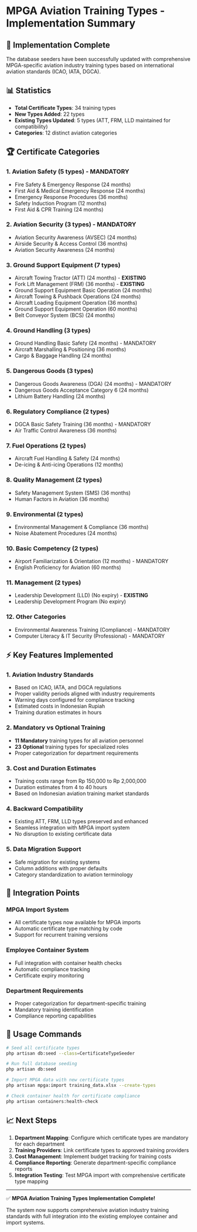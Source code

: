 # MPGA Aviation Training Types - Implementation Summary

## 🚀 **Implementation Complete**

The database seeders have been successfully updated with comprehensive MPGA-specific aviation industry training types based on international aviation standards (ICAO, IATA, DGCA).

## 📊 **Statistics**

- **Total Certificate Types**: 34 training types
- **New Types Added**: 22 types
- **Existing Types Updated**: 5 types (ATT, FRM, LLD maintained for compatibility)
- **Categories**: 12 distinct aviation categories

## 🏆 **Certificate Categories**

### 1. **Aviation Safety** (5 types) - MANDATORY
- Fire Safety & Emergency Response (24 months)
- First Aid & Medical Emergency Response (24 months) 
- Emergency Response Procedures (36 months)
- Safety Induction Program (12 months)
- First Aid & CPR Training (24 months)

### 2. **Aviation Security** (3 types) - MANDATORY
- Aviation Security Awareness (AVSEC) (24 months)
- Airside Security & Access Control (36 months)
- Aviation Security Awareness (24 months)

### 3. **Ground Support Equipment** (7 types)
- Aircraft Towing Tractor (ATT) (24 months) - **EXISTING**
- Fork Lift Management (FRM) (36 months) - **EXISTING** 
- Ground Support Equipment Basic Operation (24 months)
- Aircraft Towing & Pushback Operations (24 months)
- Aircraft Loading Equipment Operation (36 months)
- Ground Support Equipment Operation (60 months)
- Belt Conveyor System (BCS) (24 months)

### 4. **Ground Handling** (3 types)
- Ground Handling Basic Safety (24 months) - MANDATORY
- Aircraft Marshalling & Positioning (36 months)
- Cargo & Baggage Handling (24 months)

### 5. **Dangerous Goods** (3 types)
- Dangerous Goods Awareness (DGA) (24 months) - MANDATORY
- Dangerous Goods Acceptance Category 6 (24 months)
- Lithium Battery Handling (24 months)

### 6. **Regulatory Compliance** (2 types)
- DGCA Basic Safety Training (36 months) - MANDATORY
- Air Traffic Control Awareness (36 months)

### 7. **Fuel Operations** (2 types)
- Aircraft Fuel Handling & Safety (24 months)
- De-icing & Anti-icing Operations (12 months)

### 8. **Quality Management** (2 types)
- Safety Management System (SMS) (36 months)
- Human Factors in Aviation (36 months)

### 9. **Environmental** (2 types)
- Environmental Management & Compliance (36 months)
- Noise Abatement Procedures (24 months)

### 10. **Basic Competency** (2 types)
- Airport Familiarization & Orientation (12 months) - MANDATORY
- English Proficiency for Aviation (60 months)

### 11. **Management** (2 types)
- Leadership Development (LLD) (No expiry) - **EXISTING**
- Leadership Development Program (No expiry)

### 12. **Other Categories**
- Environmental Awareness Training (Compliance) - MANDATORY
- Computer Literacy & IT Security (Professional) - MANDATORY

## ⚡ **Key Features Implemented**

### 1. **Aviation Industry Standards**
- Based on ICAO, IATA, and DGCA regulations
- Proper validity periods aligned with industry requirements
- Warning days configured for compliance tracking
- Estimated costs in Indonesian Rupiah
- Training duration estimates in hours

### 2. **Mandatory vs Optional Training**
- **11 Mandatory** training types for all aviation personnel
- **23 Optional** training types for specialized roles
- Proper categorization for department requirements

### 3. **Cost and Duration Estimates**
- Training costs range from Rp 150,000 to Rp 2,000,000
- Duration estimates from 4 to 40 hours
- Based on Indonesian aviation training market standards

### 4. **Backward Compatibility**
- Existing ATT, FRM, LLD types preserved and enhanced
- Seamless integration with MPGA import system
- No disruption to existing certificate data

### 5. **Data Migration Support**
- Safe migration for existing systems
- Column additions with proper defaults
- Category standardization to aviation terminology

## 🎯 **Integration Points**

### **MPGA Import System**
- All certificate types now available for MPGA imports
- Automatic certificate type matching by code
- Support for recurrent training versions

### **Employee Container System**
- Full integration with container health checks
- Automatic compliance tracking
- Certificate expiry monitoring

### **Department Requirements**
- Proper categorization for department-specific training
- Mandatory training identification
- Compliance reporting capabilities

## 🚀 **Usage Commands**

```bash
# Seed all certificate types
php artisan db:seed --class=CertificateTypeSeeder

# Run full database seeding
php artisan db:seed

# Import MPGA data with new certificate types
php artisan mpga:import training_data.xlsx --create-types

# Check container health for certificate compliance
php artisan containers:health-check
```

## 📈 **Next Steps**

1. **Department Mapping**: Configure which certificate types are mandatory for each department
2. **Training Providers**: Link certificate types to approved training providers
3. **Cost Management**: Implement budget tracking for training costs
4. **Compliance Reporting**: Generate department-specific compliance reports
5. **Integration Testing**: Test MPGA import with comprehensive certificate type mapping

---

✅ **MPGA Aviation Training Types Implementation Complete!**

The system now supports comprehensive aviation industry training standards with full integration into the existing employee container and import systems.